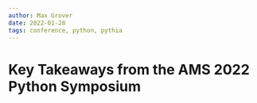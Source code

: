 ```yaml
---
author: Max Grover
date: 2022-01-28
tags: conference, python, pythia
---
```


# Key Takeaways from the AMS 2022 Python Symposium

